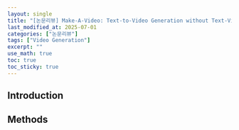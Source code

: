 ```yaml
---
layout: single
title: "[논문리뷰] Make-A-Video: Text-to-Video Generation without Text-Video Data"
last_modified_at: 2025-07-01
categories: ["논문리뷰"]
tags: ["Video Generation"]
excerpt: ""
use_math: true
toc: true
toc_sticky: true
---
```


## Introduction

## Methods
